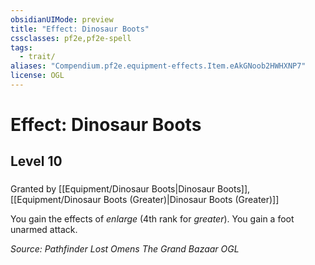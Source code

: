 ```yaml
---
obsidianUIMode: preview
title: "Effect: Dinosaur Boots"
cssclasses: pf2e,pf2e-spell
tags:
  - trait/
aliases: "Compendium.pf2e.equipment-effects.Item.eAkGNoob2HWHXNP7"
license: OGL
---
```

# Effect: Dinosaur Boots
## Level 10
### 






Granted by [[Equipment/Dinosaur Boots|Dinosaur Boots]], [[Equipment/Dinosaur Boots (Greater)|Dinosaur Boots (Greater)]]

You gain the effects of _enlarge_ (4th rank for _greater_). You gain a foot unarmed attack.

*Source: Pathfinder Lost Omens The Grand Bazaar*
*OGL*